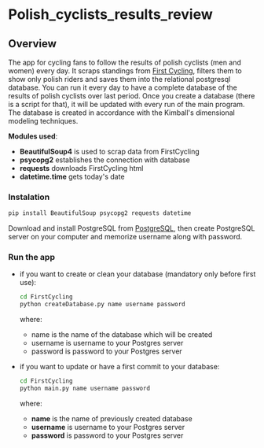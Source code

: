 # Polish_cyclists_results_review
## Overview
The app for cycling fans to follow the results of polish cyclists (men and women) every day. 
It scraps standings from [First Cycling](https://firstcycling.com/), filters them to show only polish riders and saves them into the relational postgresql database. You can run it every day to have a complete database of the results of polish cyclists over last period. Once you create a database (there is a script for that), it will be updated with every run of the main program. The database is created in accordance with the Kimball's dimensional modeling techniques.

**Modules used**:
- **BeautifulSoup4** is used to scrap data from FirstCycling
- **psycopg2** establishes the connection with database
- **requests** downloads FirstCycling html
- **datetime.time** gets today's date

### Instalation
``` bash
pip install BeautifulSoup psycopg2 requests datetime
```
Download and install PostgreSQL from [PostgreSQL](https://www.postgresql.org/download/), then create PostgreSQL server on your computer and memorize username along with password.

### Run the app
- if you want to create or clean your database (mandatory only before first use):
  ``` bash
  cd FirstCycling
  python createDatabase.py name username password
  ```
  where:
  - name is the name of the database which will be created
  - username is username to your Postgres server
  - password is password to your Postgres server

- if you want to update or have a first commit to your database:
  ``` bash
  cd FirstCycling
  python main.py name username password
  ```
  where:
  - **name** is the name of previously created database
  - **username** is username to your Postgres server
  - **password** is password to your Postgres server
  




